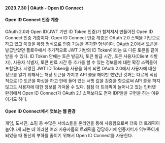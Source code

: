 #### 2023.7.30 | OAuth - Open ID Connect

#### Open ID Connect 인증 계층

OAuth 2.0과 Open ID(JWT 기반 ID Token 인증)가 합쳐져서 만들어진 Open ID Connect 인증 계층이다. Open ID Connect 인증 계층은 OAuth 2.0 스펙을 기반으로 하고 있고 이것을 확장 형식으로 인증 기능을 추가한 형식이다. OAuth 2.0에서 토큰을 발급받았던 플로우에서 추가적으로 JWT 기반의 ID Token이라는 또 다른 토큰을 같이 받을 수 있다. ID Token 안에는 토큰 발급자, 토큰 발급 시간, 토큰 사용자(Client 식별자), 사용자 식별자, 토큰 만료 시간 등 추가를 할 수 있는 정보들에 대한 확장 스펙들이 포함된다. 서명된 JWT ID Token을 사용을 하게 되면 OAuth 2.0에서 사용자에 대한 정보를 알기 위해서는 해당 토큰을 가지고 API 콜을 해야만 했었던 것과는 다르게 직접적으로 ID 토큰을 파싱을 하고 안에 들어 있는 서명 값을 검증을 함으로써 API 콜을 하지 않고도 사용자에 대한 정보를 가져올 수 있다. 점점 더 트래픽이 늘어나고 있는 인터넷 환경에서 Open ID Connect가 OAuth 2.1 스펙보다도 먼저 IDP들을 구현을 하는 이유이기도 하다. 

#### Open ID Connect에서 엿보는 웹 환경

게임, 도서관, 쇼핑 등 수많은 서비스들을 온라인을 통해 사용함으로써 더욱 더 트래픽이 늘어나게 되는 데 이러한 여러 사용자들의 트래픽을 감당하기에 인증서버가 역부족이게 되었을 때 통신의 부하를 줄이기 위해서 Open ID Connect를 사용한다. 